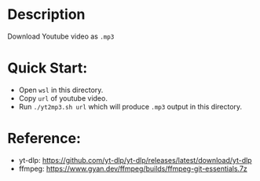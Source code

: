 # Description
Download Youtube video as `.mp3`

# Quick Start: 
* Open `wsl` in this directory. 
* Copy `url` of youtube video.
* Run `./yt2mp3.sh url` which will produce `.mp3` output in this directory.

# Reference:
* yt-dlp: https://github.com/yt-dlp/yt-dlp/releases/latest/download/yt-dlp
* ffmpeg: https://www.gyan.dev/ffmpeg/builds/ffmpeg-git-essentials.7z